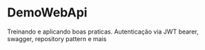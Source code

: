 # DemoWebApi
Treinando e aplicando boas praticas. Autenticação via JWT bearer, swagger, repository pattern e mais
